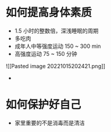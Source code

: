 # 如何提高身体素质
- 1.5 小时的整数倍，深浅睡眠的周期
- 多吃肉
- 成年人中等强度运动 150 ~ 300 min
- 高强度运动 75 ~ 150 分钟

![[Pasted image 20221015202421.png]]

- 

# 如何保护好自己
- 家里重要的不是消毒而是清洁

